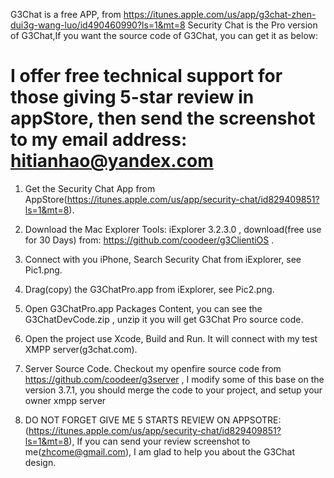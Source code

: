 G3Chat is a free APP, from https://itunes.apple.com/us/app/g3chat-zhen-dui3g-wang-luo/id490460990?ls=1&mt=8
Security Chat is the Pro version of G3Chat,If you want the source code of G3Chat, you can get it as below:

I offer free technical support for those giving 5-star review in appStore, then send the screenshot to my email address: hitianhao@yandex.com
===============================================================================================================

1. Get the Security Chat App from AppStore(https://itunes.apple.com/us/app/security-chat/id829409851?ls=1&mt=8).

2. Download the Mac Explorer Tools: iExplorer 3.2.3.0 , download(free use for 30 Days) from: https://github.com/coodeer/g3ClientiOS .

3. Connect with you iPhone,  Search Security Chat from iExplorer, see Pic1.png.

4. Drag(copy) the G3ChatPro.app from iExplorer, see Pic2.png.

5. Open G3ChatPro.app Packages Content, you can see the G3ChatDevCode.zip , unzip it you will get  G3Chat Pro source code.

6. Open the project use Xcode, Build and Run. It will connect with my test XMPP server(g3chat.com).

7. Server Source Code. Checkout my openfire source code from https://github.com/coodeer/g3server ,   I modify some of this base on the version 3.7.1, you should merge the code to your project, and setup your owner xmpp server

8. DO NOT FORGET GIVE ME 5 STARTS REVIEW ON APPSOTRE: (https://itunes.apple.com/us/app/security-chat/id829409851?ls=1&mt=8), If you can send your review screenshot to me(zhcome@gmail.com), I am glad to help you about the G3Chat design.
